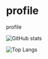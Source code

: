 # profile
profile


![GitHub stats](https://github-readme-stats.vercel.app/api?username=sungjunapp&show_icons=true&theme=tokyonight)

![Top Langs](https://github-readme-stats.vercel.app/api/top-langs/?username=sungjunApp&theme=tokyonight)
